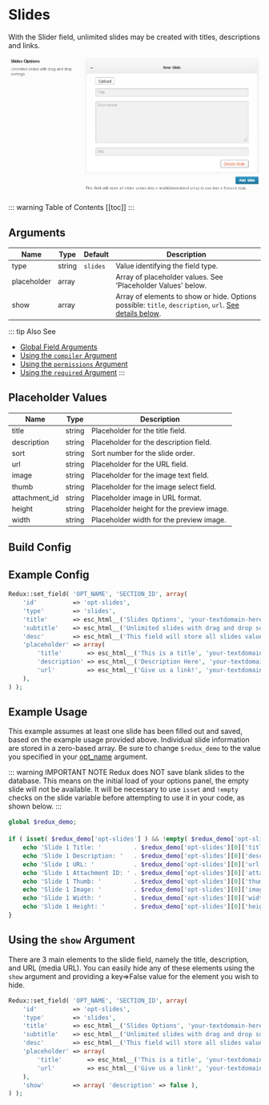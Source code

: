 # Slides
With the Slider field, unlimited slides may be created with titles, descriptions and links.

<span style="display:block;text-align:center">![](./img/slides.png)</span>

::: warning Table of Contents
[[toc]]
:::

## Arguments
|Name|Type|Default|Description|
|--- |--- |--- |--- |
|type|string|`slides`|Value identifying the field type.|
|placeholder|array||Array of placeholder values.  See 'Placeholder Values' below.|
|show|array||Array of elements to show or hide. Options possible: `title`, `description`, `url`. [See details below](#using-the-show-argument). |

::: tip Also See
- [Global Field Arguments](../configuration/fields/arguments.md)
- [Using the `compiler` Argument](../configuration/fields/compiler.md)
- [Using the `permissions` Argument](../configuration/fields/permissions.md)
- [Using the `required` Argument](../configuration/fields/required.md)
:::

## Placeholder Values
|Name|Type|Description|
|--- |--- |--- |
|title|string|Placeholder for the title field.|
|description|string|Placeholder for the description field.|
|sort|string|Sort number for the slide order.|
|url|string|Placeholder for the URL field.|
|image|string|Placeholder for the image text field.|
|thumb|string|Placeholder for the image select field.|
|attachment_id|string|Placeholder image in URL format.|
|height|string|Placeholder height for the preview image.|
|width|string|Placeholder width for the preview image.|



## Build Config
<script>
import builder from './slides.json';
export default {
    data () {
        return {
            builder: builder,
            defaults: {
            }
        };
    }
}
</script>
<builder :builder_json="builder" :builder_defaults="defaults" />

## Example Config

```php
Redux::set_field( 'OPT_NAME', 'SECTION_ID', array(
    'id'          => 'opt-slides',
    'type'        => 'slides',
    'title'       => esc_html__('Slides Options', 'your-textdomain-here'),
    'subtitle'    => esc_html__('Unlimited slides with drag and drop sortings.', 'your-textdomain-here'),
    'desc'        => esc_html__('This field will store all slides values into a multidimensional array to use into a foreach loop.', 'your-textdomain-here')
    'placeholder' => array(
        'title'       => esc_html__('This is a title', 'your-textdomain-here'),
        'description' => esc_html__('Description Here', 'your-textdomain-here'),
        'url'         => esc_html__('Give us a link!', 'your-textdomain-here'),
    ),
) );
```

## Example Usage
This example assumes at least one slide has been filled out and saved, based on the example usage provided above. Individual slide information are stored in a zero-based array. Be sure to change `$redux_demo` to the value you specified in your [opt_name](../configuration/global_arguments.md#opt_name) argument.

::: warning IMPORTANT NOTE
Redux does NOT save blank slides to the database.  This means on the initial load of your options panel, the empty slide will not be available.  It will be necessary to use `isset` and `!empty` checks on the slide variable before attempting to use it in your code, as shown below.
:::

```php
global $redux_demo;

if ( isset( $redux_demo['opt-slides'] ) && !empty( $redux_demo['opt-slides'] ) ) {
    echo 'Slide 1 Title: '         . $redux_demo['opt-slides'][0]['title'];
    echo 'Slide 1 Description: '   . $redux_demo['opt-slides'][0]['description'];
    echo 'Slide 1 URL: '           . $redux_demo['opt-slides'][0]['url'];
    echo 'Slide 1 Attachment ID: ' . $redux_demo['opt-slides'][0]['attachment_id'];
    echo 'Slide 1 Thumb: '         . $redux_demo['opt-slides'][0]['thumb'];
    echo 'Slide 1 Image: '         . $redux_demo['opt-slides'][0]['image'];
    echo 'Slide 1 Width: '         . $redux_demo['opt-slides'][0]['width'];
    echo 'Slide 1 Height: '        . $redux_demo['opt-slides'][0]['height'];
}
```

## Using the `show` Argument
There are 3 main elements to the slide field, namely the title, description, and URL (media URL). You can easily hide
any of these elements using the `show` argument and providing a key=>False value for the element you wish to hide.

```php
Redux::set_field( 'OPT_NAME', 'SECTION_ID', array(
    'id'          => 'opt-slides',
    'type'        => 'slides',
    'title'       => esc_html__('Slides Options', 'your-textdomain-here'),
    'subtitle'    => esc_html__('Unlimited slides with drag and drop sortings.', 'your-textdomain-here'),
    'desc'        => esc_html__('This field will store all slides values into a multidimensional array to use into a foreach loop.', 'your-textdomain-here')
    'placeholder' => array(
        'title'       => esc_html__('This is a title', 'your-textdomain-here'),
        'url'         => esc_html__('Give us a link!', 'your-textdomain-here'),
    ),
    'show'        => array( 'description' => false ),
) );
```